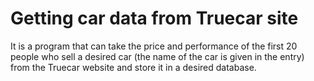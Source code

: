 # Getting car data from Truecar site
 It is a program that can take the price and performance of the first 20 people who sell a desired car (the name of the car is given in the entry) from the Truecar website and store it in a desired database.
